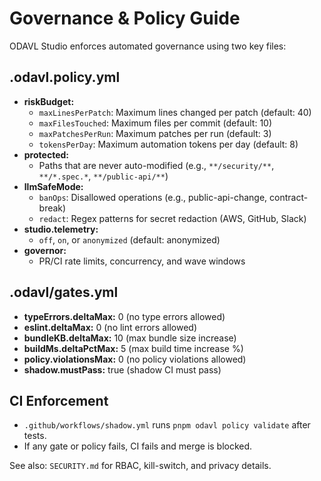 # Governance & Policy Guide

ODAVL Studio enforces automated governance using two key files:

## .odavl.policy.yml
- **riskBudget:**
  - `maxLinesPerPatch`: Maximum lines changed per patch (default: 40)
  - `maxFilesTouched`: Maximum files per commit (default: 10)
  - `maxPatchesPerRun`: Maximum patches per run (default: 3)
  - `tokensPerDay`: Maximum automation tokens per day (default: 8)
- **protected:**
  - Paths that are never auto-modified (e.g., `**/security/**`, `**/*.spec.*`, `**/public-api/**`)
- **llmSafeMode:**
  - `banOps`: Disallowed operations (e.g., public-api-change, contract-break)
  - `redact`: Regex patterns for secret redaction (AWS, GitHub, Slack)
- **studio.telemetry:**
  - `off`, `on`, or `anonymized` (default: anonymized)
- **governor:**
  - PR/CI rate limits, concurrency, and wave windows

## .odavl/gates.yml
- **typeErrors.deltaMax:** 0 (no type errors allowed)
- **eslint.deltaMax:** 0 (no lint errors allowed)
- **bundleKB.deltaMax:** 10 (max bundle size increase)
- **buildMs.deltaPctMax:** 5 (max build time increase %)
- **policy.violationsMax:** 0 (no policy violations allowed)
- **shadow.mustPass:** true (shadow CI must pass)

## CI Enforcement
- `.github/workflows/shadow.yml` runs `pnpm odavl policy validate` after tests.
- If any gate or policy fails, CI fails and merge is blocked.

See also: `SECURITY.md` for RBAC, kill-switch, and privacy details.

